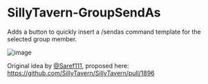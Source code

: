 # SillyTavern-GroupSendAs
Adds a button to quickly insert a /sendas command template for the selected group member.

![image](https://github.com/Cohee1207/SillyTavern-GroupSendAs/assets/18619528/ce2e72cc-0a7e-41f4-a8ab-9fb6e7739556)

Original idea by [@Saref111](https://github.com/Saref111), proposed here: https://github.com/SillyTavern/SillyTavern/pull/1896
